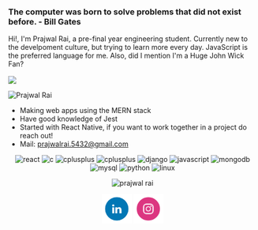 ### The computer was born to solve problems that did not exist before.  - Bill Gates


Hi!, I'm Prajwal Rai, a pre-final year engineering student. Currently new to the develpoment culture, but trying to learn more every day. JavaScript is the preferred language for me. Also, did I mention I'm a Huge John Wick Fan?<br/>


<img align='center' src='https://media1.tenor.com/images/b15a35526e09746826c562af2cda848f/tenor.gif?itemid=15249778' width='400"'>
<p align="left"> <img src="https://komarev.com/ghpvc/?username=prajwalrai5432" alt="Prajwal Rai" /> </p>

- Making web apps using the MERN stack
- Have good knowledge of Jest
- Started with React Native, if you want to work together in a project do reach out!
- Mail: prajwalrai.5432@gmail.com

<p align="center">
  <img src="https://devicons.github.io/devicon/devicon.git/icons/react/react-original-wordmark.svg" alt="react" width="40" height="40"/> 
  <img src="https://devicons.github.io/devicon/devicon.git/icons/c/c-original.svg" alt="c" width="40" height="40"/> 
  <img src="https://devicons.github.io/devicon/devicon.git/icons/cplusplus/cplusplus-original.svg" alt="cplusplus" width="40" height="40"/>
  <img src="https://devicons.github.io/devicon/devicon.git/icons/java/java-original.svg" alt="cplusplus" width="40" height="40"/> 
  <img src="https://devicons.github.io/devicon/devicon.git/icons/express/express-original.svg" alt="django" width="40" height="40"/> 
  <img src="https://devicons.github.io/devicon/devicon.git/icons/javascript/javascript-original.svg" alt="javascript" width="40" height="40"/> 
  <img src="https://devicons.github.io/devicon/devicon.git/icons/mongodb/mongodb-original-wordmark.svg" alt="mongodb" width="40" height="40"/> 
  <img src="https://devicons.github.io/devicon/devicon.git/icons/mysql/mysql-original-wordmark.svg" alt="mysql" width="40" height="40"/> 
  <img src="https://devicons.github.io/devicon/devicon.git/icons/python/python-original-wordmark.svg" alt="python" width="40" height="40"/> 
  <img src="https://devicons.github.io/devicon/devicon.git/icons/linux/linux-original.svg" alt="linux" width="40" height="40"/>
</p>

<p align="center"> 
  <img src="https://github-readme-stats.vercel.app/api?username=prajwalrai5432&show_icons=true&theme=tokyonight" alt="prajwal rai" /> 
</p>

<p align="center">
<a href="https://www.linkedin.com/in/prajwal-rai-b07a601a0"><img src="https://github.com/aritraroy/social-icons/blob/master/linkedin-icon.png?raw=true" width="60"></a>
<a href="https://instagram.com/gd_fr_ntn"><img src="https://github.com/aritraroy/social-icons/blob/master/instagram-icon.png?raw=true" width="60"></a>
</p>
